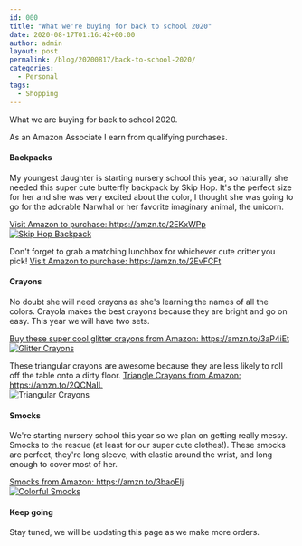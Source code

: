 ```yaml
---
id: 000
title: "What we're buying for back to school 2020"
date: 2020-08-17T01:16:42+00:00
author: admin
layout: post
permalink: /blog/20200817/back-to-school-2020/
categories:
  - Personal
tags:
  - Shopping
---
```


What we are buying for back to school 2020.

As an Amazon Associate I earn from qualifying purchases.

#### Backpacks
My youngest daughter is starting nursery school this year, so naturally she needed this super cute butterfly backpack by Skip Hop. It's the perfect size for her and she was very excited about the color, I thought she was going to go for the adorable Narwhal or her favorite imaginary animal, the unicorn.

<a href="https://amzn.to/2EKxWPp">
Visit Amazon to purchase: https://amzn.to/2EKxWPp
<br>
<img class="img-responsive" title="Skip Hop Backpack" src="{{ site.url | prepend: site.baseurl }}/images/posts/2020/08/skip-hop-backpack.jpg" alt="Skip Hop Backpack" />
</a>

Don't forget to grab a matching lunchbox for whichever cute critter you pick!
<a href="https://amzn.to/2EvFCFt">Visit Amazon to purchase: https://amzn.to/2EvFCFt</a>


#### Crayons
No doubt she will need crayons as she's learning the names of all the colors. Crayola makes the best crayons because they are bright and go on easy. This year we will have two sets.

<a href="https://amzn.to/3aP4iEt">
Buy these super cool glitter crayons from Amazon: https://amzn.to/3aP4iEt
<br>
<img class="img-responsive" title="Glitter Crayons" src="{{ site.url | prepend: site.baseurl }}/images/posts/2020/08/crayons-glitter.jpg" alt="Glitter Crayons" />
</a>

These triangular crayons are awesome because they are less likely to roll off the table onto a dirty floor.
<a href="https://amzn.to/2QCNaIL">
Triangle Crayons from Amazon: https://amzn.to/2QCNaIL
<br>
<img class="img-responsive" title="Triangular Crayons" src="{{ site.url | prepend: site.baseurl }}/images/posts/2020/08/crayola-triangular.jpg" alt="Triangular Crayons" />
</a>

#### Smocks
We're starting nursery school this year so we plan on getting really messy. Smocks to the rescue (at least for our super cute clothes!). These smocks are perfect, they're long sleeve, with elastic around the wrist, and long enough to cover most of her.

<a href="https://amzn.to/3baoEIj">
Smocks from Amazon: https://amzn.to/3baoEIj
<br>
<img class="img-responsive" title="Colorful Smocks" src="{{ site.url | prepend: site.baseurl }}/images/posts/2020/08/smocks.jpg" alt="Colorful Smocks" />
</a>


#### Keep going
Stay tuned, we will be updating this page as we make more orders.